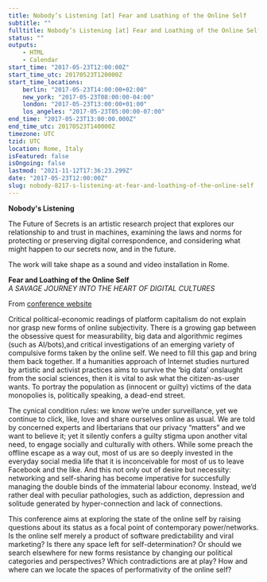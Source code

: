 ```yaml
---
title: Nobody’s Listening [at] Fear and Loathing of the Online Self
subtitle: ""
fulltitle: Nobody’s Listening [at] Fear and Loathing of the Online Self
status: ""
outputs:
    - HTML
    - Calendar
start_time: "2017-05-23T12:00:00Z"
start_time_utc: 20170523T120000Z
start_time_locations:
    berlin: "2017-05-23T14:00:00+02:00"
    new_york: "2017-05-23T08:00:00-04:00"
    london: "2017-05-23T13:00:00+01:00"
    los_angeles: "2017-05-23T05:00:00-07:00"
end_time: "2017-05-23T13:00:00.000Z"
end_time_utc: 20170523T140000Z
timezone: UTC
tzid: UTC
location: Rome, Italy
isFeatured: false
isOngoing: false
lastmod: "2021-11-12T17:36:23.299Z"
date: "2017-05-23T12:00:00Z"
slug: nobody-8217-s-listening-at-fear-and-loathing-of-the-online-self
---
```

**Nobody's Listening**

The Future of Secrets is an artistic research project that explores our relationship to and trust in machines, examining the laws and norms for protecting or preserving digital correspondence, and considering what might happen to our secrets now, and in the future. 

The work will take shape as a sound and video installation in Rome.

**Fear and Loathing of the Online Self**<br />
*A SAVAGE JOURNEY INTO THE HEART OF DIGITAL CULTURES*

From <a href="http://networkcultures.org/online-self/about/" target="_blank">conference website</a>

Critical political-economic readings of platform capitalism do not explain nor grasp new forms of online subjectivity. There is a growing gap between the obsessive quest for measurability, big data and algorithmic regimes (such as AI/bots),and critical investigations of an emerging variety of compulsive forms taken by the online self. We need to fill this gap and bring them back together. If a humanities approach of Internet studies nurtured by artistic and activist practices aims to survive the ‘big data’ onslaught from the social sciences, then it is vital to ask what the citizen-as-user wants. To portray the population as (innocent or guilty) victims of the data monopolies is, politically speaking, a dead-end street.

The cynical condition rules: we know we’re under surveillance, yet we continue to click, like, love and share ourselves online as usual. We are told by concerned experts and libertarians that our privacy “matters” and we want to believe it; yet it silently confers a guilty stigma upon another vital need, to engage socially and culturally with others. While some preach the offline escape as a way out, most of us are so deeply invested in the everyday social media life that it is inconceivable for most of us to leave Facebook and the like. And this not only out of desire but necessity: networking and self-sharing has become imperative for succesfully managing the double binds of the immaterial labour economy. Instead, we’d rather deal with peculiar pathologies, such as addiction, depression and solitude generated by hyper-connection and lack of connections.

This conference aims at exploring the state of the online self by raising questions about its status as a focal point of contemporary power/networks. Is the online self merely a product of software predictability and viral marketing? Is there any space left for self-determination? Or should we search elsewhere for new forms resistance by changing our political categories and perspectives? Which contradictions are at play? How and where can we locate the spaces of performativity of the online self?
